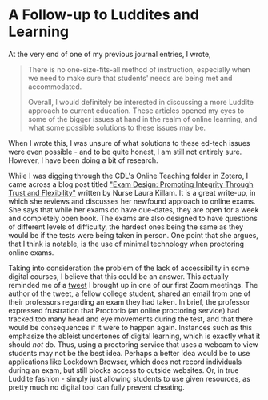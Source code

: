 # A Follow-up to Luddites and Learning

At the very end of one of my previous journal entries, I wrote,

> There is no one-size-fits-all method of instruction, especially when we need to make sure that students' needs are being met and accommodated.
>
> Overall, I would definitely be interested in discussing a more Luddite approach to current education. These articles opened my eyes to some of the bigger issues at hand in the realm of online learning, and what some possible solutions to these issues may be.

When I wrote this, I was unsure of what solutions to these ed-tech issues were even possible - and to be quite honest, I am still not entirely sure. However, I have been doing a bit of research.

While I was digging through the CDL's Online Teaching folder in Zotero, I came across a blog post titled ["Exam Design: Promoting Integrity Through Trust and Flexibility"](http://insights.nursekillam.com/reflect/exam-design/) written by Nurse Laura Killam. It is a great write-up, in which she reviews and discusses her newfound approach to online exams. She says that while her exams do have due-dates, they are open for a week and completely open book. The exams are also designed to have questions of different levels of difficulty, the hardest ones being the same as they would be if the tests were being taken in person. One point that she argues, that I think is notable, is the use of minimal technology when proctoring online exams. 

Taking into consideration the problem of the lack of accessibility in some digital courses, I believe that this could be an answer. This actually reminded me of a [tweet](https://twitter.com/LegendAriee16/status/1304098649186742273?s=20) I brought up in one of our first Zoom meetings. The author of the tweet, a fellow college student, shared an email from one of their professors regarding an exam they had taken. In brief, the professor expressed frustration that Proctorio (an online proctoring service) had tracked too many head and eye movements during the test, and that there would be consequences if it were to happen again. Instances such as this emphasize the ableist undertones of digital learning, which is exactly what it should *not* do. Thus, using a proctoring service that uses a webcam to view students may not be the best idea. Perhaps a better idea would be to use applications like Lockdown Browser, which does not record individuals during an exam, but still blocks access to outside websites. Or, in true Luddite fashion - simply just allowing students to use given resources, as pretty much no digital tool can fully prevent cheating.